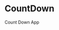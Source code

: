 # CountDown
 Count Down App
          
                           
                                                                                                                                                                      
                                                                                                       
                                                                                                      
                                                                                          
                                                                              
                                                    
                                   
                        
       
    
    
